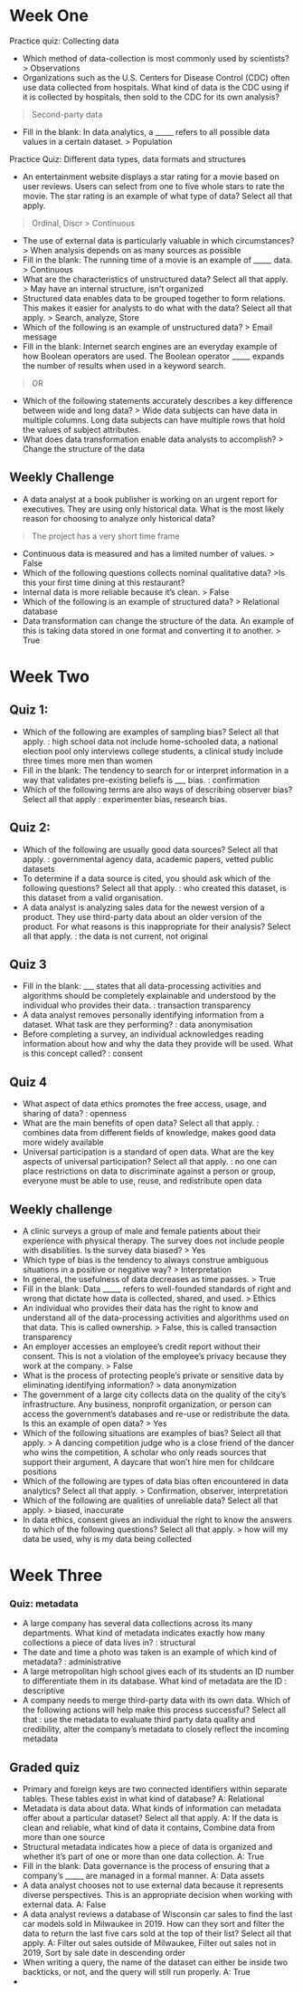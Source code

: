 # Week One

Practice quiz: Collecting data
- Which method of data-collection is most commonly used by scientists? > Observations
- Organizations such as the U.S. Centers for Disease Control (CDC) often use data collected from hospitals. What kind of data is the CDC using if it is collected by hospitals, then sold to the CDC for its own analysis? 
> Second-party data
- Fill in the blank: In data analytics, a _____ refers to all possible data values in a certain dataset. > Population

Practice Quiz: Different data types, data formats and structures
- An entertainment website displays a star rating for a movie based on user reviews. Users can select from one to five whole stars to rate the movie. The star rating is an example of what type of data? Select all that apply.
> Ordinal, Discr > Continuous
- The use of external data is particularly valuable in which circumstances? > When analysis depends on as many sources as possible
- Fill in the blank: The running time of a movie is an example of _____ data. > Continuous
- What are the characteristics of unstructured data? Select all that apply.  > May have an internal structure, isn't organized
- Structured data enables data to be grouped together to form relations. This makes it easier for analysts to do what with the data? Select all that apply. > Search, analyze, Store
- Which of the following is an example of unstructured data? > Email message
- Fill in the blank: Internet search engines are an everyday example of how Boolean operators are used. The Boolean operator _____ expands the number of results when used in a keyword search.
> OR
- Which of the following statements accurately describes a key difference between wide and long data? > Wide data subjects can have data in multiple columns. Long data subjects can have multiple rows that hold the values of subject attributes.
- What does data transformation enable data analysts to accomplish? > Change the structure of the data

## Weekly Challenge
- A data analyst at a book publisher is working on an urgent report for executives. They are using only historical data. What is the most likely reason for choosing to analyze only historical data?
> The project has a very short time frame
- Continuous data is measured and has a limited number of values. > False
- Which of the following questions collects nominal qualitative data? >Is this your first time dining at this restaurant?
- Internal data is more reliable because it’s clean. > False
- Which of the following is an example of structured data? > Relational database
- Data transformation can change the structure of the data. An example of this is taking data stored in one format and converting it to another. > True

# Week Two
## Quiz 1: 
- Which of the following are examples of sampling bias? Select all that apply. : high school data not include home-schooled data, a national election pool only interviews college students, a clinical study include three times more men than women 
- Fill in the blank: The tendency to search for or interpret information in a way that validates pre-existing beliefs is ___ bias. : confirmation 
- Which of the following terms are also ways of describing observer bias? Select all that apply : experimenter bias, research bias. 

## Quiz 2:
- Which of the following are usually good data sources? Select all that apply. : governmental agency data, academic papers, vetted public datasets 
- To determine if a data source is cited, you should ask which of the following questions? Select all that apply. : who created this dataset, is this dataset from a valid organisation.
- A data analyst is analyzing sales data for the newest version of a product. They use third-party data about an older version of the product. For what reasons is this inappropriate for their analysis? Select all that apply.  : the data is not current, not original

## Quiz 3
- Fill in the blank: ___ states that all data-processing activities and algorithms should be completely explainable and understood by the individual who provides their data. : transaction transparency 
- A data analyst removes personally identifying information from a dataset. What task are they performing? : data anonymisation 
- Before completing a survey, an individual acknowledges reading information about how and why the data they provide will be used. What is this concept called? : consent

## Quiz 4
- What aspect of data ethics promotes the free access, usage, and sharing of data? : openness 
- What are the main benefits of open data? Select all that apply. : combines data from different fields of knowledge, makes good data more widely available 
- Universal participation is a standard of open data. What are the key aspects of universal participation? Select all that apply. : no one can place restrictions on data to discriminate against a person or group, everyone must be able to use, reuse, and redistribute open data

## Weekly challenge
- A clinic surveys a group of male and female patients about their experience with physical therapy. The survey does not include people with disabilities. Is the survey data biased? > Yes
- Which type of bias is the tendency to always construe ambiguous situations in a positive or negative way? > Interpretation
- In general, the usefulness of data decreases as time passes. > True
- Fill in the blank: Data _____ refers to well-founded standards of right and wrong that dictate how data is collected, shared, and used. > Ethics
- An individual who provides their data has the right to know and understand all of the data-processing activities and algorithms used on that data. This is called ownership. > False, this is called transaction transparency
- An employer accesses an employee’s credit report without their consent. This is not a violation of the employee’s privacy because they work at the company. > False
- What is the process of protecting people’s private or sensitive data by eliminating identifying information? > data anonymization
- The government of a large city collects data on the quality of the city’s infrastructure. Any business, nonprofit organization, or person can access the government’s databases and re-use or redistribute the data. Is this an example of open data? > Yes
- Which of the following situations are examples of bias? Select all that apply. > A dancing competition judge who is a close friend of the dancer who wins the competition, A scholar who only reads sources that support their argument, A daycare that won’t hire men for childcare positions
- Which of the following are types of data bias often encountered in data analytics? Select all that apply. > Confirmation, observer, interpretation
- Which of the following are qualities of unreliable data? Select all that apply. > biased, inaccurate
- In data ethics, consent gives an individual the right to know the answers to which of the following questions? Select all that apply. > how will my data be used, why is my data being collected
 
# Week Three

### Quiz: metadata 
- A large company has several data collections across its many departments. What kind of metadata indicates exactly how many collections a piece of data lives in? : structural 
- The date and time a photo was taken is an example of which kind of metadata? : administrative 
- A large metropolitan high school gives each of its students an ID number to differentiate them in its database. What kind of metadata are the ID : descriptive 
- A company needs to merge third-party data with its own data. Which of the following actions will help make this process successful? Select all that : use the metadata to evaluate third party data quality and credibility, alter the company’s metadata to closely reflect the incoming metadata


## Graded quiz
- Primary and foreign keys are two connected identifiers within separate tables. These tables exist in what kind of database? A: Relational
- Metadata is data about data. What kinds of information can metadata offer about a particular dataset? Select all that apply. A: If the data is clean and reliable, what kind of data it contains, Combine data from more than one source
- Structural metadata indicates how a piece of data is organized and whether it’s part of one or more than one data collection. A: True
- Fill in the blank: Data governance is the process of ensuring that a company’s _____ are managed in a formal manner. A: Data assets
- A data analyst chooses not to use external data because it represents diverse perspectives. This is an appropriate decision when working with external data. A: False
- A data analyst reviews a database of Wisconsin car sales to find the last car models sold in Milwaukee in 2019. How can they sort and filter the data to return the last five cars sold at the top of their list? Select all that apply. A: Filter out sales outside of Milwaukee, Filter out sales not in 2019, Sort by sale date in descending order
- When writing a query, the name of the dataset can either be inside two backticks, or not, and the query will still run properly. A: True
- 
